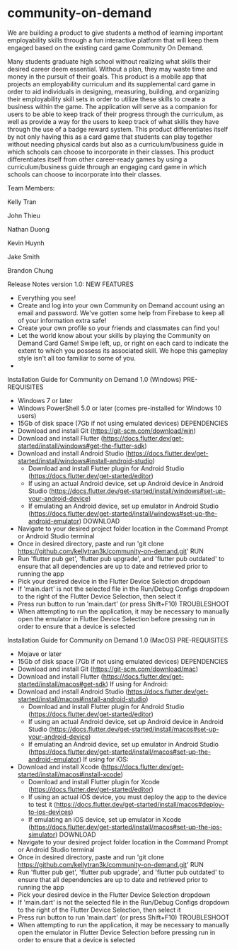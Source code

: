 # community-on-demand

We are building a product to give students a method of learning important employability skills through a fun interactive platform that will keep them engaged based on the existing card game Community On Demand.

Many students graduate high school without realizing what skills their desired career deem essential. Without a plan, they may waste time and money in the pursuit of their goals.
This product is a mobile app that projects an employability curriculum and its supplemental card game in order to aid individuals in designing, measuring, building, and organizing their employability skill sets in order to utilize these skills to create a business within the game. 
The application will serve as a companion for users to be able to keep track of their progress through the curriculum, as well as provide a way for the users to keep track of what skills they have through the use of a badge reward system.
This product differentiates itself by not only having this as a card game that students can play together without needing physical cards but also as a curriculum/business guide in which schools can choose to incorporate in their classes.
This product differentiates itself from other career-ready games by using a curriculum/business guide through an engaging card game in which schools can choose to incorporate into their classes. 

Team Members:

Kelly Tran

John Thieu

Nathan Duong

Kevin Huynh

Jake Smith

Brandon Chung

Release Notes version 1.0:
NEW FEATURES
- Everything you see!
- Create and log into your own Community on Demand account using an email and password. We've gotten some help from Firebase to keep all of your information extra safe!
- Create your own profile so your friends and classmates can find you!
- Let the world know about your skills by playing the Community on Demand Card Game! Swipe left, up, or right on each card to indicate the extent to which you possess its associated skill. We hope this gameplay style isn't all too familiar to some of you.
-

Installation Guide for Community on Demand 1.0 (Windows)
PRE-REQUISITES
- Windows 7 or later
- Windows PowerShell 5.0 or later (comes pre-installed for Windows 10 users)
- 15Gb of disk space (7Gb if not using emulated devices)
DEPENDENCIES
- Download and install Git (https://git-scm.com/download/win)
- Download and install Flutter (https://docs.flutter.dev/get-started/install/windows#get-the-flutter-sdk)
- Download and install Android Studio (https://docs.flutter.dev/get-started/install/windows#install-android-studio)
    - Download and install Flutter plugin for Android Studio (https://docs.flutter.dev/get-started/editor)
    - If using an actual Android device, set up Android device in Android Studio (https://docs.flutter.dev/get-started/install/windows#set-up-your-android-device)
    - If emulating an Android device, set up emulator in Android Studio (https://docs.flutter.dev/get-started/install/windows#set-up-the-android-emulator)
DOWNLOAD
- Navigate to your desired project folder location in the Command Prompt or Android Studio terminal
- Once in desired directory, paste and run 'git clone https://github.com/kellytran3k/community-on-demand.git'
RUN
- Run 'flutter pub get', 'flutter pub upgrade', and 'flutter pub outdated' to ensure that all dependencies are up to date and retrieved prior to running the app
- Pick your desired device in the Flutter Device Selection dropdown
- If 'main.dart' is not the selected file in the Run/Debug Configs dropdown to the right of the Flutter Device Selection, then select it
- Press run button to run 'main.dart' (or press Shift+F10)
TROUBLESHOOT
- When attempting to run the application, it may be necessary to manually open the emulator in Flutter Device Selection before pressing run in order to ensure that a device is selected



Installation Guide for Community on Demand 1.0 (MacOS)
PRE-REQUISITES
- Mojave or later
- 15Gb of disk space (7Gb if not using emulated devices)
DEPENDENCIES
- Download and install Git (https://git-scm.com/download/mac)
- Download and install Flutter (https://docs.flutter.dev/get-started/install/macos#get-sdk)
If using for Android:
- Download and install Android Studio (https://docs.flutter.dev/get-started/install/macos#install-android-studio)
    - Download and install Flutter plugin for Android Studio (https://docs.flutter.dev/get-started/editor)
    - If using an actual Android device, set up Android device in Android Studio (https://docs.flutter.dev/get-started/install/macos#set-up-your-android-device)
    - If emulating an Android device, set up emulator in Android Studio (https://docs.flutter.dev/get-started/install/macos#set-up-the-android-emulator)
If using for iOS:
- Download and install Xcode (https://docs.flutter.dev/get-started/install/macos#install-xcode)
    - Download and install Flutter plugin for Xcode (https://docs.flutter.dev/get-started/editor)
    - If using an actual iOS device, you must deploy the app to the device to test it (https://docs.flutter.dev/get-started/install/macos#deploy-to-ios-devices)
    - If emulating an iOS device, set up emulator in Xcode (https://docs.flutter.dev/get-started/install/macos#set-up-the-ios-simulator)
DOWNLOAD
- Navigate to your desired project folder location in the Command Prompt or Android Studio terminal
- Once in desired directory, paste and run 'git clone https://github.com/kellytran3k/community-on-demand.git'
RUN
- Run 'flutter pub get', 'flutter pub upgrade', and 'flutter pub outdated' to ensure that all dependencies are up to date and retrieved prior to running the app
- Pick your desired device in the Flutter Device Selection dropdown
- If 'main.dart' is not the selected file in the Run/Debug Configs dropdown to the right of the Flutter Device Selection, then select it
- Press run button to run 'main.dart' (or press Shift+F10)
TROUBLESHOOT
- When attempting to run the application, it may be necessary to manually open the emulator in Flutter Device Selection before pressing run in order to ensure that a device is selected